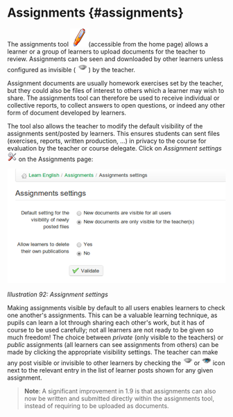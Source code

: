 # Assignments {#assignments}

The assignments tool  <img src="../assets/graphics58.png" width="42px" />(accessible from the home page) allows a learner or a group of learners to upload documents for the teacher to review. Assignments can be seen and downloaded by other learners unless configured as invisible ( ![](../assets/graphics60.png) ) by the teacher.

Assignment documents are usually homework exercises set by the teacher, but they could also be files of interest to others which a learner may wish to share. The assignments tool can therefore be used to receive individual or collective reports, to collect answers to open questions, or indeed any other form of document developed by learners.

The tool also allows the teacher to modify the default visibility of the assignments sent/posted by learners. This ensures students can sent files (exercises, reports, written production, …) in privacy to the course for evaluation by the teacher or course delegate. Click on _Assignment settings_ ![](../assets/graphics61.png) on the Assignments page:

![](../assets/graphics63.png)

*Illustration 92: Assignment settings*

Making assignments visible by default to all users enables learners to check one another&#039;s assignments. This can be a valuable learning technique, as pupils can learn a lot through sharing each other&#039;s work, but it has of course to be used carefully; not all learners are not ready to be given so much freedom! The choice between _private_ (only visible to the teachers) or _public_ assignments (all learners can see assignments from others) can be made by clicking the appropriate visibility settings. The teacher can make any post visible or invisible to other learners by checking the ![](../assets/graphics62.png) or ![](../assets/graphics64.png) icon next to the relevant entry in the list of learner posts shown for any given assignment.

> **Note**: A significant improvement in 1.9 is that assignments can also now be written and submitted directly within the assignments tool, instead of requiring to be uploaded as documents.